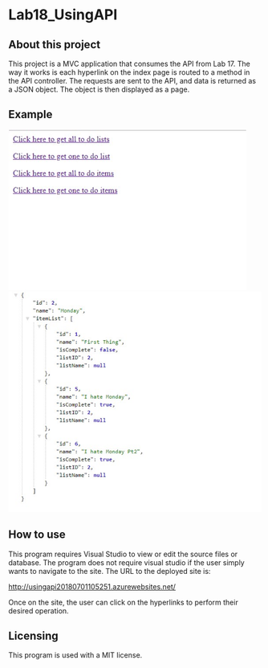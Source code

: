 # Lab18_UsingAPI

## About this project
This project is a MVC application that consumes the API from Lab 17. The way it works is each hyperlink on the index page is routed to a method in the API controller. The requests are sent to the API, and data is returned as a JSON object. The object is then displayed as a page.

## Example
![Site screenshot](Screenshot1.jpg)
![Site screenshot 2](Screenshot2.jpg)


## How to use
This program requires Visual Studio to view or edit the source files or database. The program does not require visual studio if the user simply wants to navigate to the site. The URL to the deployed site is:

http://usingapi20180701105251.azurewebsites.net/

Once on the site, the user can click on the hyperlinks to perform their desired operation.


## Licensing
This program is used with a MIT license.


